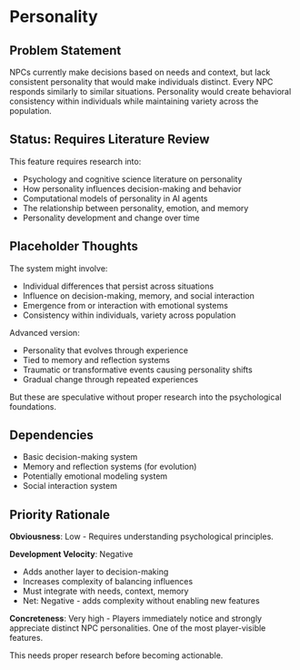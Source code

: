# Personality

## Problem Statement

NPCs currently make decisions based on needs and context, but lack consistent personality that would make individuals distinct. Every NPC responds similarly to similar situations. Personality would create behavioral consistency within individuals while maintaining variety across the population.

## Status: Requires Literature Review

This feature requires research into:
- Psychology and cognitive science literature on personality
- How personality influences decision-making and behavior
- Computational models of personality in AI agents
- The relationship between personality, emotion, and memory
- Personality development and change over time

## Placeholder Thoughts

The system might involve:
- Individual differences that persist across situations
- Influence on decision-making, memory, and social interaction
- Emergence from or interaction with emotional systems
- Consistency within individuals, variety across population

Advanced version:
- Personality that evolves through experience
- Tied to memory and reflection systems
- Traumatic or transformative events causing personality shifts
- Gradual change through repeated experiences

But these are speculative without proper research into the psychological foundations.

## Dependencies

- Basic decision-making system
- Memory and reflection systems (for evolution)
- Potentially emotional modeling system
- Social interaction system

## Priority Rationale

**Obviousness**: Low - Requires understanding psychological principles.

**Development Velocity**: Negative
- Adds another layer to decision-making
- Increases complexity of balancing influences
- Must integrate with needs, context, memory
- Net: Negative - adds complexity without enabling new features

**Concreteness**: Very high - Players immediately notice and strongly appreciate distinct NPC personalities. One of the most player-visible features.

This needs proper research before becoming actionable.